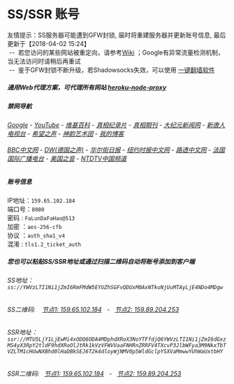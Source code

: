 # SS/SSR 账号 

友情提示：SS服务器可能遭到GFW封锁, 届时将重建服务器并更新账号信息, 最后更新于【2018-04-02 15:24】
<br/>&nbsp;--&nbsp; 若您访问的某些网站被重定向，请参考[Wiki](https://github.com/gfw-breaker/ssr-accounts/wiki) ；Google有异常流量检测机制，当无法访问时请稍后再重试
<br/>&nbsp;--&nbsp; 鉴于GFW封锁不断升级，若Shadowsocks失效，可以使用 [一键翻墙软件](https://git.io/vxSh5)

##### 通用Web代理方案，可代理所有网站 [heroku-node-proxy](https://github.com/gfw-breaker/heroku-node-proxy#--end--) 

##### 禁网导航

######  [Google](https://gentle-wave-96746.herokuapp.com/proxy/https://www.google.com/search?q=425事件) - [YouTube](https://git.io/vxNPj) - [维基百科](https://gentle-wave-96746.herokuapp.com/proxy/https://zh.wikipedia.org/wiki/喬高-麥塔斯調查報告) - [真相纪录片](https://git.io/vpYh5) - [真相期刊](https://gentle-wave-96746.herokuapp.com/proxy/http://140.82.50.145:8300/display.aspx?category_id=3&zhuanti_id=2) - [大纪元新闻网](https://gentle-wave-96746.herokuapp.com/proxy/http://www.epochtimes.com/) - [新唐人电视台](https://gentle-wave-96746.herokuapp.com/proxy/http://www.ntdtv.com/) - [希望之声](https://gentle-wave-96746.herokuapp.com/proxy/http://soundofhope.org/) - [神韵艺术团](https://gentle-wave-96746.herokuapp.com/proxy/http://www.ntdtv.com/xtr/gb/prog673.html) - [我的博客](https://git.io/vxShb)<br/> <br/> [BBC中文网](https://gentle-wave-96746.herokuapp.com/proxy/http://www.bbc.com/zhongwen/simp) - [DW(德国之声)](https://gentle-wave-96746.herokuapp.com/proxy/http://www.dw.com/zh/在线报导/s-9058?&zhongwen=simp) - [华尔街日报](https://gentle-wave-96746.herokuapp.com/proxy/https://cn.wsj.com/zh-hans) - [纽约时报中文网](https://gentle-wave-96746.herokuapp.com/proxy/https://cn.nytimes.com/) - [路透中文网](https://gentle-wave-96746.herokuapp.com/proxy/https://cn.reuters.com/) - [法国国际广播电台](https://gentle-wave-96746.herokuapp.com/proxy/http://cn.rfi.fr/) - [美国之音](https://gentle-wave-96746.herokuapp.com/proxy/https://www.voachinese.com/) - [NTDTV中国频道](https://git.io/vxShq)


##### 账号信息
IP地址：`159.65.102.184`  
端口号：`8080`  
密码  : `FaLunDaFaHao@513`  
加密  ：`aes-256-cfb`  
协议  ：`auth_sha1_v4`  
混淆  : `tls1.2_ticket_auth`  

##### 您也可以粘贴SS/SSR地址或通过扫描二维码自动将账号添加到客户端

######  SS地址： `ss://YWVzLTI1Ni1jZmI6RmFMdW5EYUZhSGFvQDUxM0AxNTkuNjUuMTAyLjE4NDo4MDgw`   
######  SS二维码: &nbsp;&nbsp; <a href="http://159.65.102.184/info/ss.html" target="_blank">节点1: 159.65.102.184</a> &nbsp;&nbsp;-&nbsp;&nbsp; <a href="http://159.89.204.253/info/ss.html" target="_blank">节点2: 159.89.204.253</a>

######  SSR地址： `ssr://MTU5LjY1LjEwMi4xODQ6ODA4MDphdXRoX3NoYTFfdjQ6YWVzLTI1Ni1jZmI6dGxzMS4yX3RpY2tldF9hdXRoOlJtRk1kVzVFWVVaaFNHRnZRRFV4TXcvP3JlbWFya3M9NkxTbTVZLTM1cHUwNXBhd0lHaDBkSEJ6T2k4dloyWjNMV0p5WldGclpYSXVaMmwwYUhWaUxtbHY`     
######  SSR二维码: &nbsp;&nbsp;<a href="http://159.65.102.184/info/ssr.html" target="_blank">节点1: 159.65.102.184</a> &nbsp;&nbsp;-&nbsp;&nbsp; <a href="http://159.89.204.253/info/ssr.html" target="_blank">节点2: 159.89.204.253</a>


